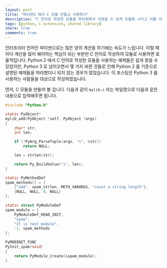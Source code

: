 ```yaml
---
layout: post
title: "파이썬3 에서 C 모듈 만들고 사용하기"
description: "C 언어로 작성한 모듈을 파이썬에서 사용할 수 있게 모듈화 시키고 이를 이용하는 예제를 살펴보겠습니다."
tags: [python, C extension, shared library]
share: true
comments: true
---
```


인터프리터 언어인 파이썬으로는 많은 양의 계산을 하기에는 속도가 느립니다. 이럴 때마다 계산을 많이 해야하는 핵심이 되는
부분만 C 언어로 작성하여 모듈로 사용하면 효율적입니다. Python 2 에서 C 언어로 작성한 모듈을 사용하는 예제들은 쉽게 찾을
수 있었지만, Python 3 로 넘어오면서 몇 가지 바뀐 것들로 인해 Python 2 를 기준으로 설명된 예제들을 따라했더니 되지 않는
경우가 많았습니다. 이 포스팅은 Python 3 를 사용하는 사람들을 대상으로 작성하였습니다.

먼저, C 모듈을 만들어 볼 겁니다. 다음과 같이 `mylib.c` 라는 파일명으로 다음과 같은 내용으로 입력해주면 됩니다.

```c
#include "Python.h"

static PyObject*
mylib_add(PyObject *self, PyObject *args)
{
    char* str;
    int len;

    if (!PyArg_ParseTuple(args, "s", &str))
        return NULL;

    len = strlen(str);

    return Py_BuildValue("i", len);
}

static PyMethodDef
spam_methods[] = {
    {"add", spam_strlen, METH_VARARGS, "count a string length"},
    {NULL, NULL, 0, NULL}
};

static struct PyModuleDef
spam_module = {
    PyModuleDef_HEAD_INIT,
    "spam",
    "It is test module",
    -1, spam_methods
};

PyMODINIT_FUNC
PyInit_spam(void)
{
    return PyModule_Create(&spam_module);
}
```

